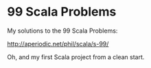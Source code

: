 99 Scala Problems
=================
My solutions to the 99 Scala Problems:

http://aperiodic.net/phil/scala/s-99/

Oh, and my first Scala project from a clean start.
